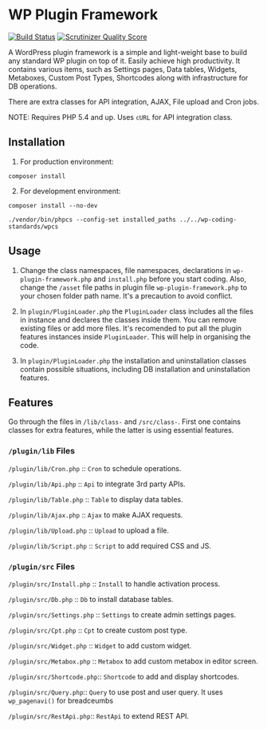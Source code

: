 # WP Plugin Framework
[![Build Status](https://travis-ci.org/nirjharlo/wp-plugin-framework.svg?branch=master)](https://travis-ci.org/nirjharlo/wp-plugin-framework)
[![Scrutinizer Quality Score](https://scrutinizer-ci.com/g/nirjharlo/wp-plugin-framework/badges/quality-score.png?b=master)](https://scrutinizer-ci.com/g/nirjharlo/wp-plugin-framework/)

A WordPress plugin framework is a simple and light-weight base to build any standard WP plugin on top of it. Easily achieve high productivity.
It contains various items, such as Settings pages, Data tables, Widgets, Metaboxes, Custom Post Types, Shortcodes along with infrastructure for DB operations.

There are extra classes for API integration, AJAX, File upload and Cron jobs.

NOTE: Requires PHP 5.4 and up. Uses `cURL` for API integration class.

## Installation
1. For production environment:
```
composer install
```
2. For development environment:
```
composer install --no-dev
```
```
./vendor/bin/phpcs --config-set installed_paths ../../wp-coding-standards/wpcs
```


## Usage

1. Change the class namespaces, file namespaces, declarations in `wp-plugin-framework.php` and `install.php` before you start coding.
Also, change the `/asset` file paths in plugin file `wp-plugin-framework.php` to your chosen folder path name.
It's a precaution to avoid conflict.

2. In `plugin/PluginLoader.php` the `PluginLoader` class includes all the files in instance and declares the classes inside them. You can remove existing files or add more files. It's recomended to put all the plugin features instances inside `PluginLoader`. This will help in organising the code.

3. In `plugin/PluginLoader.php` the installation and uninstallation classes contain possible situations, including DB installation and uninstallation features.

## Features

Go through the files in `/lib/class-` and `/src/class-`. First one contains classes for extra features, while the latter is using essential features.

### `/plugin/lib` Files

`/plugin/lib/Cron.php` :: `Cron` to schedule operations.

`/plugin/lib/Api.php` :: `Api` to integrate 3rd party APIs.

`/plugin/lib/Table.php` :: `Table` to display data tables.

`/plugin/lib/Ajax.php` :: `Ajax` to make AJAX requests.

`/plugin/lib/Upload.php` :: `Upload` to upload a file.

`/plugin/lib/Script.php` :: `Script` to add required CSS and JS.

### `/plugin/src` Files

`/plugin/src/Install.php` :: `Install` to handle activation process.

`/plugin/src/Db.php` :: `Db` to install database tables.

`/plugin/src/Settings.php` :: `Settings` to create admin settings pages.

`/plugin/src/Cpt.php` :: `Cpt` to create custom post type.

`/plugin/src/Widget.php` :: `Widget` to add custom widget.

`/plugin/src/Metabox.php` :: `Metabox` to add custom metabox in editor screen.

`/plugin/src/Shortcode.php`:: `Shortcode` to add and display shortcodes.

`/plugin/src/Query.php`:: `Query` to use post and user query. It uses `wp_pagenavi()` for breadceumbs

`/plugin/src/RestApi.php`:: `RestApi` to extend REST API.
